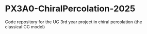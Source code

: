 # PX3A0-ChiralPercolation-2025
Code repository for the UG 3rd year project in chiral percolation (the classical CC model)
